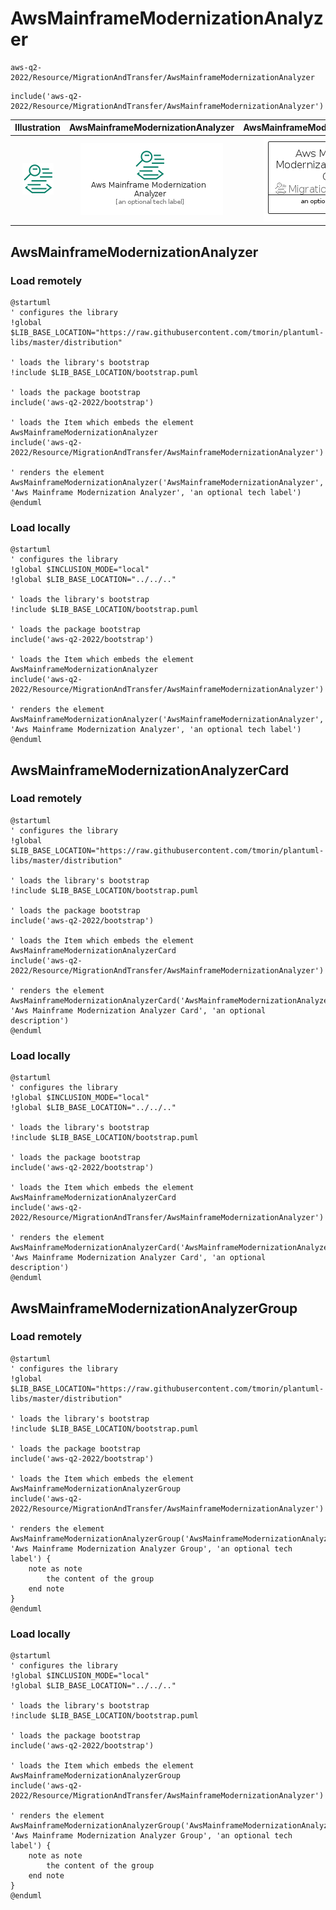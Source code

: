 # AwsMainframeModernizationAnalyzer


```text
aws-q2-2022/Resource/MigrationAndTransfer/AwsMainframeModernizationAnalyzer
```

```text
include('aws-q2-2022/Resource/MigrationAndTransfer/AwsMainframeModernizationAnalyzer')
```



| Illustration | AwsMainframeModernizationAnalyzer | AwsMainframeModernizationAnalyzerCard | AwsMainframeModernizationAnalyzerGroup |
| :---: | :---: | :---: | :---: |
| ![illustration for Illustration](../../../aws-q2-2022/Resource/MigrationAndTransfer/AwsMainframeModernizationAnalyzer.png) | ![illustration for AwsMainframeModernizationAnalyzer](../../../aws-q2-2022/Resource/MigrationAndTransfer/AwsMainframeModernizationAnalyzer.Local.png) | ![illustration for AwsMainframeModernizationAnalyzerCard](../../../aws-q2-2022/Resource/MigrationAndTransfer/AwsMainframeModernizationAnalyzerCard.Local.png) | ![illustration for AwsMainframeModernizationAnalyzerGroup](../../../aws-q2-2022/Resource/MigrationAndTransfer/AwsMainframeModernizationAnalyzerGroup.Local.png) |




## AwsMainframeModernizationAnalyzer

### Load remotely
```plantuml
@startuml
' configures the library
!global $LIB_BASE_LOCATION="https://raw.githubusercontent.com/tmorin/plantuml-libs/master/distribution"

' loads the library's bootstrap
!include $LIB_BASE_LOCATION/bootstrap.puml

' loads the package bootstrap
include('aws-q2-2022/bootstrap')

' loads the Item which embeds the element AwsMainframeModernizationAnalyzer
include('aws-q2-2022/Resource/MigrationAndTransfer/AwsMainframeModernizationAnalyzer')

' renders the element
AwsMainframeModernizationAnalyzer('AwsMainframeModernizationAnalyzer', 'Aws Mainframe Modernization Analyzer', 'an optional tech label')
@enduml
```

### Load locally
```plantuml
@startuml
' configures the library
!global $INCLUSION_MODE="local"
!global $LIB_BASE_LOCATION="../../.."

' loads the library's bootstrap
!include $LIB_BASE_LOCATION/bootstrap.puml

' loads the package bootstrap
include('aws-q2-2022/bootstrap')

' loads the Item which embeds the element AwsMainframeModernizationAnalyzer
include('aws-q2-2022/Resource/MigrationAndTransfer/AwsMainframeModernizationAnalyzer')

' renders the element
AwsMainframeModernizationAnalyzer('AwsMainframeModernizationAnalyzer', 'Aws Mainframe Modernization Analyzer', 'an optional tech label')
@enduml
```

## AwsMainframeModernizationAnalyzerCard

### Load remotely
```plantuml
@startuml
' configures the library
!global $LIB_BASE_LOCATION="https://raw.githubusercontent.com/tmorin/plantuml-libs/master/distribution"

' loads the library's bootstrap
!include $LIB_BASE_LOCATION/bootstrap.puml

' loads the package bootstrap
include('aws-q2-2022/bootstrap')

' loads the Item which embeds the element AwsMainframeModernizationAnalyzerCard
include('aws-q2-2022/Resource/MigrationAndTransfer/AwsMainframeModernizationAnalyzer')

' renders the element
AwsMainframeModernizationAnalyzerCard('AwsMainframeModernizationAnalyzerCard', 'Aws Mainframe Modernization Analyzer Card', 'an optional description')
@enduml
```

### Load locally
```plantuml
@startuml
' configures the library
!global $INCLUSION_MODE="local"
!global $LIB_BASE_LOCATION="../../.."

' loads the library's bootstrap
!include $LIB_BASE_LOCATION/bootstrap.puml

' loads the package bootstrap
include('aws-q2-2022/bootstrap')

' loads the Item which embeds the element AwsMainframeModernizationAnalyzerCard
include('aws-q2-2022/Resource/MigrationAndTransfer/AwsMainframeModernizationAnalyzer')

' renders the element
AwsMainframeModernizationAnalyzerCard('AwsMainframeModernizationAnalyzerCard', 'Aws Mainframe Modernization Analyzer Card', 'an optional description')
@enduml
```

## AwsMainframeModernizationAnalyzerGroup

### Load remotely
```plantuml
@startuml
' configures the library
!global $LIB_BASE_LOCATION="https://raw.githubusercontent.com/tmorin/plantuml-libs/master/distribution"

' loads the library's bootstrap
!include $LIB_BASE_LOCATION/bootstrap.puml

' loads the package bootstrap
include('aws-q2-2022/bootstrap')

' loads the Item which embeds the element AwsMainframeModernizationAnalyzerGroup
include('aws-q2-2022/Resource/MigrationAndTransfer/AwsMainframeModernizationAnalyzer')

' renders the element
AwsMainframeModernizationAnalyzerGroup('AwsMainframeModernizationAnalyzerGroup', 'Aws Mainframe Modernization Analyzer Group', 'an optional tech label') {
    note as note
        the content of the group
    end note
}
@enduml
```

### Load locally
```plantuml
@startuml
' configures the library
!global $INCLUSION_MODE="local"
!global $LIB_BASE_LOCATION="../../.."

' loads the library's bootstrap
!include $LIB_BASE_LOCATION/bootstrap.puml

' loads the package bootstrap
include('aws-q2-2022/bootstrap')

' loads the Item which embeds the element AwsMainframeModernizationAnalyzerGroup
include('aws-q2-2022/Resource/MigrationAndTransfer/AwsMainframeModernizationAnalyzer')

' renders the element
AwsMainframeModernizationAnalyzerGroup('AwsMainframeModernizationAnalyzerGroup', 'Aws Mainframe Modernization Analyzer Group', 'an optional tech label') {
    note as note
        the content of the group
    end note
}
@enduml
```

